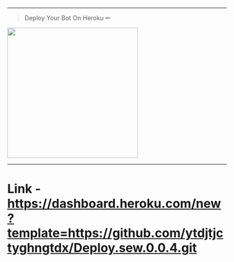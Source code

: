---
> Deploy Your Bot On Heroku ✏
<div align="left"><a href="https://dashboard.heroku.com/new?template=https://github.com/ytdjtjctyghngtdx/Deploy.sew.0.0.4.git"><img src="https://github.com/ravindu01manoj/ravindu01manoj/blob/main/media/Heroku_logo.svg.png" width="300" ></a></div>

***
# Link - https://dashboard.heroku.com/new?template=https://github.com/ytdjtjctyghngtdx/Deploy.sew.0.0.4.git
